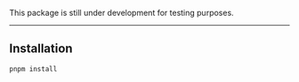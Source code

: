 This package is still under development for testing purposes.

--------------------------------

## Installation

```bash
pnpm install
```


